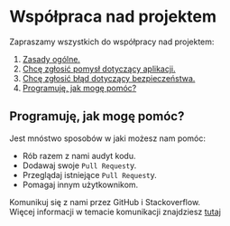 # Współpraca nad projektem

Zapraszamy wszystkich do współpracy nad projektem:

1. [Zasady ogólne.](CODE_OF_CONDUCT.md)
2. [Chcę zgłosić pomysł dotyczący aplikacji.](SUPPORT.md)
3. [Chcę zgłosić błąd dotyczący bezpieczeństwa.](SECURITY.md)
4. [Programuję, jak mogę pomóc?](#Programuję-jak-mogę-pomóc)

## Programuję, jak mogę pomóc?

Jest mnóstwo sposobów w jaki możesz nam pomóc:
* Rób razem z nami audyt kodu.
* Dodawaj swoje `Pull Request`y.
* Przeglądaj istniejące `Pull Request`y.
* Pomagaj innym użytkownikom.  

Komunikuj się z nami przez GitHub i Stackoverflow.  
Więcej informacji w temacie komunikacji znajdziesz [tutaj](SUPPORT.md)
